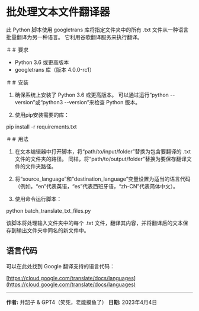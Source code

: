 # 批处理文本文件翻译器

此 Python 脚本使用 googletrans 库将指定文件夹中的所有 .txt 文件从一种语言批量翻译为另一种语言。 它利用谷歌翻译服务来执行翻译。

＃＃ 要求

- Python 3.6 或更高版本
- googletrans 库（版本 4.0.0-rc1）

＃＃ 安装

1. 确保系统上安装了 Python 3.6 或更高版本。 可以通过运行“python --version”或“python3 --version”来检查 Python 版本。

2. 使用pip安装需要的库：

pip install -r requirements.txt

＃＃ 用法

1. 在文本编辑器中打开脚本，将“path/to/input/folder”替换为包含要翻译的 .txt 文件的文件夹的路径。 同样，将“path/to/output/folder”替换为要保存翻译文件的文件夹路径。

2. 将“source_language”和“destination_language”变量设置为适当的语言代码（例如，“en”代表英语，“es”代表西班牙语，“zh-CN”代表简体中文）。

3. 使用命令运行脚本：

python batch_translate_txt_files.py

该脚本将处理输入文件夹中的每个 .txt 文件，翻译其内容，并将翻译后的文本保存到输出文件夹中同名的新文件中。

## 语言代码

可以在此处找到 Google 翻译支持的语言代码：

[https://cloud.google.com/translate/docs/languages](https://cloud.google.com/translate/docs/languages)

---

**作者:** 井韶子 & GPT4（笑死，老能摸鱼了）
**日期:** 2023年4月4日